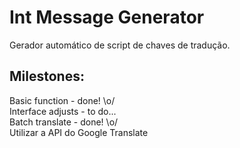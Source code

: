 # Int Message Generator
Gerador automático de script de chaves de tradução.


## Milestones:

Basic function - done! \o/<br />
Interface adjusts - to do...<br />
Batch translate - done! \o/<br />
Utilizar a API do Google Translate<br />
